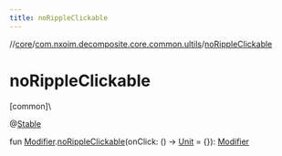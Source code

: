 ```yaml
---
title: noRippleClickable
---
```

//[core](../../index.html)/[com.nxoim.decomposite.core.common.ultils](index.html)/[noRippleClickable](no-ripple-clickable.html)



# noRippleClickable



[common]\




@[Stable](https://developer.android.com/reference/kotlin/androidx/compose/runtime/Stable.html)



fun [Modifier](https://developer.android.com/reference/kotlin/androidx/compose/ui/Modifier.html).[noRippleClickable](no-ripple-clickable.html)(onClick: () -&gt; [Unit](https://kotlinlang.org/api/latest/jvm/stdlib/kotlin/-unit/index.html) = {}): [Modifier](https://developer.android.com/reference/kotlin/androidx/compose/ui/Modifier.html)




